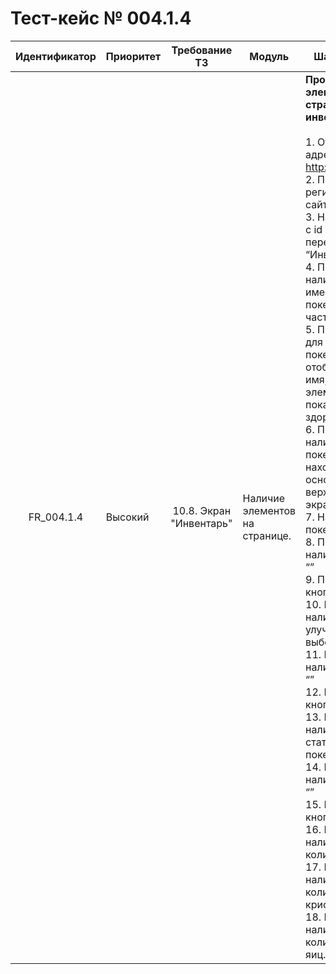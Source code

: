 # Тест-кейс № 004.1.4

| Идентификатор | Приоритет | Требование ТЗ | Модуль | Шаги тест-кейса | Ожидаемый результат |
| :---: | ----- | :---: | ----- | ----- | ----- |
|   FR\_004.1.4 |   Высокий |   10.8. Экран "Инвентарь"     |  Наличие элементов на странице. |   **Проверка наличия элементов на странице инвентаря** <br><br>  1\. Открыть сайт по адресу: [http://localhost:3000/](http://localhost:3000/) <br>2\. Пройти регистрацию на сайте.<br> 3\. Нажать на кнопку с id “”, чтобы перейти на вкладку “Инвентарь”.<br> 4\. Проверить наличие списка имеющихся покемонов в нижней части экрана.<br> 5\. Проверить, что для каждого покемона отображаются его имя, уровень, элемент и текущие показатели здоровья (HP). <br>6\. Проверить наличие трех покемонов, находящихся в основном отряде, в верхней части экрана.<br> 7\. Нажать на покемона из списка. <br>8\. Проверить наличие кнопки с id  “”<br> 9\. Проверить текст кнопки с id “” <br>10\. Проверить наличие экрана улучшения при выборе покемона. <br>11\. Проверить наличие кнопки с id  “” <br>12\. Проверить текст кнопки с id “” <br>13\. Проверить наличие экрана статистики покемона. <br>14\. Проверить наличие кнопки с id  “” <br>15\. Проверить текст кнопки с id “”<br> 16\. Проверить наличие индикатора количества монет. <br>17\. Проверить наличие индикатора количества кристаллов стихий.<br> 18\. Проверить наличие индикатора количества кусков яиц.  |   Все элементы присутствуют на странице, и сама страница соответствует макету. <br><br> 9\. Значение равно “Улучшить”. <br>12\. Значение равно “Статистика”. 15\. <br>Значение равно “Заменить”.  |
